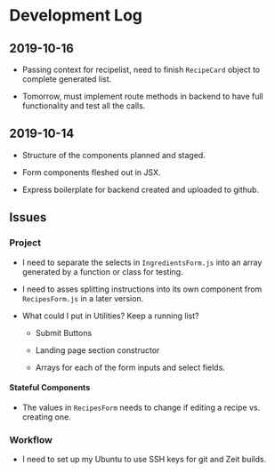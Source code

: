 # Development Log

## 2019-10-16

- Passing context for recipelist, need to finish `RecipeCard` object to complete generated list.

- Tomorrow, must implement route methods in backend to have full functionality and test all the calls.

## 2019-10-14

- Structure of the components planned and staged.

- Form components fleshed out in JSX.

- Express boilerplate for backend created and uploaded to github.

## Issues

### Project

- I need to separate the selects in `IngredientsForm.js` into an array generated by a function or class for testing.

- I need to asses splitting instructions into its own component from `RecipesForm.js` in a later version.

- What could I put in Utilities? Keep a running list?

  - Submit Buttons

  - Landing page section constructor

  - Arrays for each of the form inputs and select fields.

#### Stateful Components

- The values in `RecipesForm` needs to change if editing a recipe vs. creating one.

### Workflow

- I need to set up my Ubuntu to use SSH keys for git and Zeit builds.
